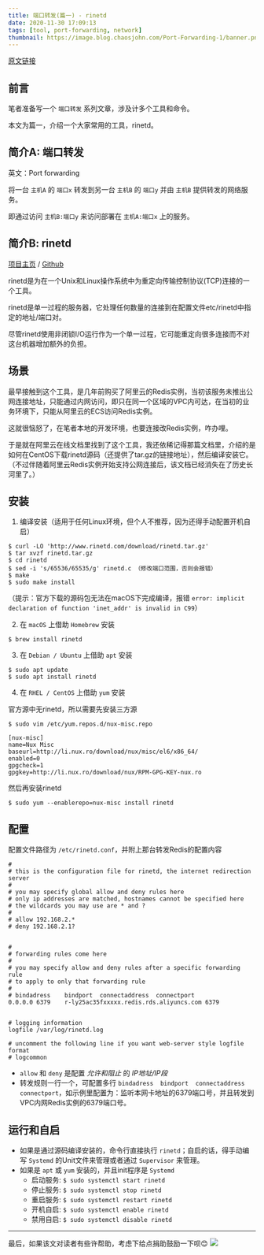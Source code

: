 ```yaml
---
title: 端口转发(篇一) - rinetd
date: 2020-11-30 17:09:13
tags: [tool, port-forwarding, network]
thumbnail: https://image.blog.chaosjohn.com/Port-Forwarding-1/banner.png
---
```


[原文链接](https://blog.chaosjohn.com/Port-Forwarding-1.html)

## 前言
笔者准备写一个 `端口转发` 系列文章，涉及计多个工具和命令。

本文为篇一，介绍一个大家常用的工具，rinetd。

## 简介A: 端口转发
英文：Port forwarding

将一台 `主机A` 的 `端口x` 转发到另一台 `主机B` 的 `端口y` 并由 `主机B` 提供转发的网络服务。

即通过访问 `主机B:端口y` 来访问部署在 `主机A:端口x` 上的服务。

## 简介B: rinetd
[项目主页](http://www.rinetd.com/) / [Github](https://github.com/boutell/rinetd)

rinetd是为在一个Unix和Linux操作系统中为重定向传输控制协议(TCP)连接的一个工具。

rinetd是单一过程的服务器，它处理任何数量的连接到在配置文件etc/rinetd中指定的地址/端口对。

尽管rinetd使用非闭锁I/O运行作为一个单一过程，它可能重定向很多连接而不对这台机器增加额外的负担。


## 场景
最早接触到这个工具，是几年前购买了阿里云的Redis实例，当初该服务未推出公网连接地址，只能通过内网访问，即只在同一个区域的VPC内可达，在当初的业务环境下，只能从阿里云的ECS访问Redis实例。

这就很恼怒了，在笔者本地的开发环境，也要连接改Redis实例，咋办哩。

于是就在阿里云在线文档里找到了这个工具，我还依稀记得那篇文档里，介绍的是如何在CentOS下载rinetd源码（还提供了tar.gz的链接地址），然后编译安装它。（不过伴随着阿里云Redis实例开始支持公网连接后，该文档已经消失在了历史长河里了。）

## 安装
1. 编译安装（适用于任何Linux环境，但个人不推荐，因为还得手动配置开机自启）
```
$ curl -LO 'http://www.rinetd.com/download/rinetd.tar.gz'
$ tar xvzf rinetd.tar.gz
$ cd rinetd
$ sed -i 's/65536/65535/g' rinetd.c （修改端口范围，否则会报错）
$ make
$ sudo make install
```
（提示：官方下载的源码包无法在macOS下完成编译，报错 `error: implicit declaration of function 'inet_addr' is invalid in C99`）

2. 在 `macOS` 上借助 `Homebrew` 安装
```
$ brew install rinetd
```

3. 在 `Debian / Ubuntu` 上借助 `apt` 安装
```
$ sudo apt update
$ sudo apt install rinetd
```

4. 在 `RHEL / CentOS` 上借助 `yum` 安装

官方源中无rinetd，所以需要先安装三方源
```
$ sudo vim /etc/yum.repos.d/nux-misc.repo

[nux-misc]
name=Nux Misc
baseurl=http://li.nux.ro/download/nux/misc/el6/x86_64/
enabled=0
gpgcheck=1
gpgkey=http://li.nux.ro/download/nux/RPM-GPG-KEY-nux.ro
```

然后再安装rinetd
```
$ sudo yum --enablerepo=nux-misc install rinetd
```

## 配置
配置文件路径为 `/etc/rinetd.conf`，并附上那台转发Redis的配置内容
```
#
# this is the configuration file for rinetd, the internet redirection server
#
# you may specify global allow and deny rules here
# only ip addresses are matched, hostnames cannot be specified here
# the wildcards you may use are * and ?
#
# allow 192.168.2.*
# deny 192.168.2.1?


#
# forwarding rules come here
#
# you may specify allow and deny rules after a specific forwarding rule
# to apply to only that forwarding rule
#
# bindadress    bindport  connectaddress  connectport
0.0.0.0	6379	r-ly25ac35fxxxxx.redis.rds.aliyuncs.com	6379


# logging information
logfile /var/log/rinetd.log

# uncomment the following line if you want web-server style logfile format
# logcommon
```
- `allow` 和 `deny` 是配置 *允许和阻止* 的 *IP地址/IP段*
- 转发规则一行一个，可配置多行 `bindadress  bindport  connectaddress  connectport`，如示例里配置为：监听本网卡地址的6379端口号，并且转发到VPC内网Redis实例的6379端口号。

## 运行和自启
- 如果是通过源码编译安装的，命令行直接执行 `rinetd`；自启的话，得手动编写 `Systemd` 的Unit文件来管理或者通过 `Supervisor` 来管理。
- 如果是 `apt` 或 `yum` 安装的，并且init程序是 `Systemd`
  - 启动服务: `$ sudo systemctl start rinetd`
  - 停止服务: `$ sudo systemctl stop rinetd`
  - 重启服务: `$ sudo systemctl restart rinetd`
  - 开机自启: `$ sudo systemctl enable rinetd`
  - 禁用自启: `$ sudo systemctl disable rinetd`

---

最后，如果该文对读者有些许帮助，考虑下给点捐助鼓励一下呗😊
![](https://image.blog.chaosjohn.com/donate-me.png)